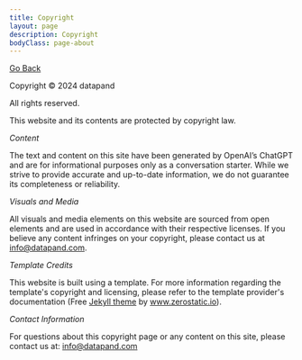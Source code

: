 ```yaml
---
title: Copyright
layout: page
description: Copyright
bodyClass: page-about
---
```


<a href="javascript:history.back()">Go Back</a>

Copyright © 2024 datapand

All rights reserved.

This website and its contents are protected by copyright law.

_Content_

The text and content on this site have been generated by OpenAI’s ChatGPT and are for informational purposes only as a conversation starter. While we strive to provide accurate and up-to-date information, we do not guarantee its completeness or reliability.

_Visuals and Media_

All visuals and media elements on this website are sourced from open elements and are used in accordance with their respective licenses. If you believe any content infringes on your copyright, please contact us at [info@datapand.com](mail:info@datapand.com).

_Template Credits_

This website is built using a template. For more information regarding the template's copyright and licensing, please refer to the template provider's documentation (Free <a href="https://github.com/zerostaticthemes/jekyll-serif-theme">Jekyll theme</a> by <a class="zerostatic" href="https://www.zerostatic.io">www.zerostatic.io</a>).

_Contact Information_

For questions about this copyright page or any content on this site, please contact us at: [info@datapand.com](mail:info@datapand.com)